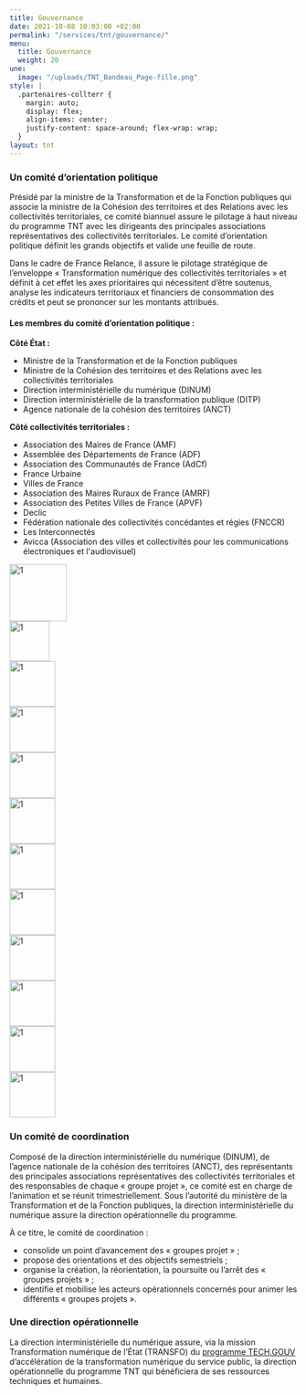 ```yaml
---
title: Gouvernance
date: 2021-10-08 10:03:00 +02:00
permalink: "/services/tnt/gouvernance/"
menu:
  title: Gouvernance
  weight: 20
une:
  image: "/uploads/TNT_Bandeau_Page-fille.png"
style: |
  .partenaires-collterr {
    margin: auto;
    display: flex;
    align-items: center;
    justify-content: space-around; flex-wrap: wrap;
  }
layout: tnt
---
```


### Un comité d’orientation politique 
Présidé par la ministre de la Transformation et de la Fonction publiques qui associe la ministre de la Cohésion des territoires et des Relations avec les collectivités territoriales, ce comité biannuel assure le pilotage à haut niveau du programme TNT avec les dirigeants des principales associations représentatives des collectivités territoriales. Le comité d’orientation politique définit les grands objectifs et valide une feuille de route.

Dans le cadre de France Relance, il assure le pilotage stratégique de l’enveloppe « Transformation numérique des collectivités territoriales » et définit à cet effet les axes prioritaires qui nécessitent d’être soutenus, analyse les indicateurs territoriaux et financiers de consommation des crédits et peut se prononcer sur les montants attribués.

#### Les membres du comité d’orientation politique :
**Côté État :**
* Ministre de la Transformation et de la Fonction publiques
* Ministre de la Cohésion des territoires et des Relations avec les collectivités territoriales
* Direction interministérielle du numérique (DINUM)
* Direction interministérielle de la transformation publique (DITP)
* Agence nationale de la cohésion des territoires (ANCT)

**Côté collectivités territoriales :**
* Association des Maires de France (AMF)
* Assemblée des Départements de France (ADF)
* Association des Communautés de France (AdCf)
* France Urbaine
* Villes de France
* Association des Maires Ruraux de France (AMRF)
* Association des Petites Villes de France (APVF)
* Declic
* Fédération nationale des collectivités concédantes et régies (FNCCR)
* Les Interconnectés
* Avicca (Association des villes et collectivités pour les communications électroniques et l'audiovisuel)

<div class="partenaires-collterr">
  <div><img src="https://numerique.gouv.fr/uploads/Logo_AMF.jpg" alt="1" width="100" align="middle"></div>
  <div><img src="https://numerique.gouv.fr/uploads/Logo_ADF.jpg" alt="1" width="70" align="middle"></div>
  <div><img src="https://numerique.gouv.fr/uploads/Log_AdCF.jpg" alt="1" width="80" align="middle"></div>
    <div><img src="https://numerique.gouv.fr/uploads/Logo_France-Urbaine.jpg" alt="1" width="80" align="middle"></div>
        <div><img src="https://numerique.gouv.fr/uploads/Logo_Ville-de-france.jpg" alt="1" width="80" align="middle"></div>
                <div><img src="https://numerique.gouv.fr/uploads/Logo_AMRF.jpg" alt="1" width="80" align="middle"></div>
                                <div><img src="https://numerique.gouv.fr/uploads/Logo_AMRF.jpg" alt="1" width="80" align="middle"></div>
                           <div><img src="https://numerique.gouv.fr/uploads/Logo_APVF.jpg" alt="1" width="80" align="middle"></div>
                           <div><img src="https://numerique.gouv.fr/uploads/Logo_Declic.png" alt="1" width="80" align="middle"></div>           <div><img src="https://numerique.gouv.fr/uploads/Logo_FNCCR.jpg" alt="1" width="80" align="middle"></div>
                           <div><img src="https://numerique.gouv.fr/uploads/Logo_lesInterconnectes.png" alt="1" width="80" align="middle"></div><div><img src="https://numerique.gouv.fr/uploads/Logo_AVICCA.jpg" alt="1" width="80" align="middle"></div>
</div>


### Un comité de coordination
Composé de la direction interministérielle du numérique (DINUM), de l’agence nationale de la cohésion des territoires (ANCT), des représentants des principales associations représentatives des collectivités territoriales et des responsables de chaque « groupe projet », ce comité est en charge de l’animation et se réunit trimestriellement. Sous l’autorité du ministère de la Transformation et de la Fonction publiques, la direction interministérielle du numérique assure la direction opérationnelle du programme.

À ce titre, le comité de coordination : 
* consolide un point d’avancement des « groupes projet » ; 
* propose des orientations et des objectifs semestriels ; 
* organise la création, la réorientation, la poursuite ou l’arrêt des « groupes projets » ;
* identifie et mobilise les acteurs opérationnels concernés pour animer les différents « groupes projets ».


### Une direction opérationnelle
La direction interministérielle du numérique assure, via la mission Transformation numérique de l’État (TRANSFO) du [programme TECH.GOUV](https://www.numerique.gouv.fr/publications/tech-gouv-strategie-et-feuille-de-route-2019-2021/) d’accélération de la transformation numérique du service public, la direction opérationnelle du programme TNT qui bénéficiera de ses ressources techniques et humaines.
